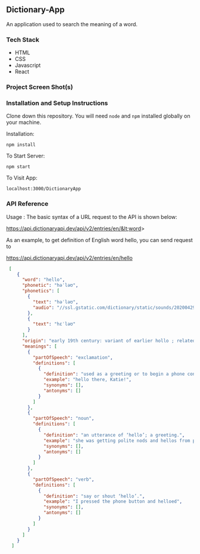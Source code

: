 ## Dictionary-App

An application used to search the meaning of a word.

### Tech Stack
- HTML
- CSS
- Javascript
- React

### Project Screen Shot(s)

### Installation and Setup Instructions

Clone down this repository. You will need `node` and `npm` installed globally on your machine.  

Installation:

`npm install`    

To Start Server:

`npm start`  

To Visit App:

`localhost:3000/DictionaryApp`  

### API Reference

Usage : The basic syntax of a URL request to the API is shown below:

https://api.dictionaryapi.dev/api/v2/entries/en/&lt;word&gt;

As an example, to get definition of English word hello, you can send request to

https://api.dictionaryapi.dev/api/v2/entries/en/hello

```json
 [
    {
      "word": "hello",
      "phonetic": "həˈləʊ",
      "phonetics": [
        {
          "text": "həˈləʊ",
          "audio": "//ssl.gstatic.com/dictionary/static/sounds/20200429/hello--_gb_1.mp3"
        },
        {
          "text": "hɛˈləʊ"
        }
      ],
      "origin": "early 19th century: variant of earlier hollo ; related to holla.",
      "meanings": [
        {
          "partOfSpeech": "exclamation",
          "definitions": [
            {
              "definition": "used as a greeting or to begin a phone conversation.",
              "example": "hello there, Katie!",
              "synonyms": [],
              "antonyms": []
            }
          ]
        },
        {
          "partOfSpeech": "noun",
          "definitions": [
            {
              "definition": "an utterance of ‘hello’; a greeting.",
              "example": "she was getting polite nods and hellos from people",
              "synonyms": [],
              "antonyms": []
            }
          ]
        },
        {
          "partOfSpeech": "verb",
          "definitions": [
            {
              "definition": "say or shout ‘hello’.",
              "example": "I pressed the phone button and helloed",
              "synonyms": [],
              "antonyms": []
            }
          ]
        }
      ]
    }
  ]
```


